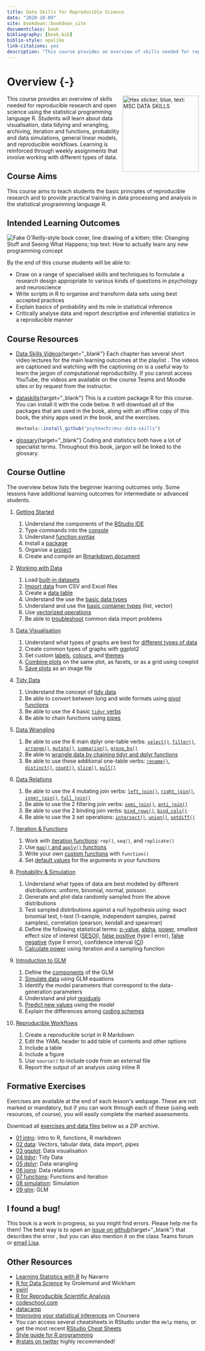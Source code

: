 ```yaml
--- 
title: Data Skills for Reproducible Science
date: "2020-10-09"
site: bookdown::bookdown_site
documentclass: book
bibliography: [book.bib]
biblio-style: apalike
link-citations: yes
description: "This course provides an overview of skills needed for reproducible research and open science using the statistical programming language R. Students will learn about data visualisation, data tidying and wrangling, archiving, iteration and functions, probability and data simulations, general linear models, and reproducible workflows. Learning is reinforced through weekly assignments that involve working with different types of data."
---
```


# Overview {-}

<img src="images/data_skills.png" style="width: 200px; float: right;"
     alt="Hex sticker, blue, text: MSC DATA SKILLS">

This course provides an overview of skills needed for reproducible research and open science using the statistical programming language R. Students will learn about data visualisation, data tidying and wrangling, archiving, iteration and functions, probability and data simulations, general linear models, and reproducible workflows. Learning is reinforced through weekly assignments that involve working with different types of data.


## Course Aims

This course aims to teach students the basic principles of reproducible research and to provide practical training in data processing and analysis in the statistical programming language R.


## Intended Learning Outcomes

<img src="images/memes/changing-stuff.jpg" class="right meme"
     alt="Fake O'Reilly-style book cover, line drawing of a kitten; title: Changing Stuff and Seeing What Happens; top text: How to actually learn any new programming concept"/>

By the end of this course students will be able to:

*	Draw on a range of specialised skills and techniques to formulate a research design appropriate to various kinds of questions in psychology and neuroscience
*	Write scripts in R to organise and transform data sets using best accepted practices
*	Explain basics of probability and its role in statistical inference
*	Critically analyse data and report descriptive and inferential statistics in a reproducible manner

## Course Resources

* [Data Skills Videos](https://www.youtube.com/playlist?list=PLA2iRWVwbpTIweEBHD2dOKjZHK1atRmXt){target="_blank"}
    Each chapter has several short video lectures for the main learning outcomes at the playlist . The videos are captioned and watching with the captioning on is a useful way to learn the jargon of computational reproducibility. If you cannot access YouTube, the videos are available on the course Teams and Moodle sites or by request from the instructor.

* [dataskills](https://github.com/psyteachr/msc-data-skills){target="_blank"}
    This is a custom package R for this course. You can install it with the code below. It will download all of the packages that are used in the book, along with an offline copy of this book, the shiny apps used in the book, and the exercises.
    
    
    ```r
    devtools::install_github("psyteachr/msc-data-skills")
    ```

* [glossary](https://github.com/psyteachr/glossary){target="_blank"}
    Coding and statistics both have a lot of specialist terms. Throughout this book, jargon will be linked to the glossary.


## Course Outline

The overview below lists the beginner learning outcomes only. Some lessons have additional learning outcomes for intermediate or advanced students.

1. [Getting Started](#intro)
    1. Understand the components of the [RStudio IDE](#rstudio_ide)
    2. Type commands into the [console](#console)
    3. Understand [function syntax](#function_syx)
    4. Install a [package](#install-package)
    5. Organise a [project](#projects)
    6. Create and compile an [Rmarkdown document](#rmarkdown)

2. [Working with Data](#data)
    1. Load [built-in datasets](#builtin)
    2. [Import data](#import_data) from CSV and Excel files
    3. Create a [data table](#tables)
    4. Understand the use the [basic data types](#data_types)
    5. Understand and use the [basic container types](#containers) (list, vector)
    6. Use [vectorized operations](#vectorized_ops)
    7. Be able to [troubleshoot](#Troubleshooting) common data import problems

3. [Data Visualisation](#ggplot)
    1. Understand what types of graphs are best for [different types of data](#vartypes)
    2. Create common types of graphs with ggplot2
    3. Set custom [labels](#custom-labels),  [colours](#custom-colours), and [themes](#themes)
    4. [Combine plots](combo_plots) on the same plot, as facets, or as a grid using cowplot
    5. [Save plots](#ggsave) as an image file

4. [Tidy Data](#tidyr)
    1. Understand the concept of [tidy data](#tidy-data)
    2. Be able to convert between long and wide formats using [pivot functions](#pivot)
    3. Be able to use the 4 basic [`tidyr` verbs](#tidy-verbs)
    4. Be able to chain functions using [pipes](#pipes)

5. [Data Wrangling](#dplyr)
    1. Be able to use the 6 main dplyr one-table verbs: [`select()`](#select), [`filter()`](#filter), [`arrange()`](#arrange), [`mutate()`](#mutate), [`summarise()`](#summarise), [`group_by()`](#group_by)
    2. Be able to [wrangle data by chaining tidyr and dplyr functions](#all-together)
    3. Be able to use these additional one-table verbs: [`rename()`](#rename), [`distinct()`](#distinct), [`count()`](#count), [`slice()`](#slice), [`pull()`](#pull)

6. [Data Relations](#joins)
    1. Be able to use the 4 mutating join verbs: [`left_join()`](#left_join), [`right_join()`](#right_join), [`inner_join()`](#inner_join), [`full_join()`](#full_join)
    2. Be able to use the 2 filtering join verbs: [`semi_join()`](#semi_join), [`anti_join()`](#anti_join)
    3. Be able to use the 2 binding join verbs: [`bind_rows()`](#bind_rows), [`bind_cols()`](#bind_cols)
    4. Be able to use the 3 set operations: [`intersect()`](#intersect), [`union()`](#union), [`setdiff()`](#setdiff)

7. [Iteration & Functions](#func)
    1. Work with [iteration functions](#iteration-functions): `rep()`, `seq()`, and `replicate()`
    2. Use [`map()` and `apply()` functions](#map-apply) 
    3. Write your own [custom functions](#custom-functions) with `function()`
    4. Set [default values](#defaults) for the arguments in your functions

8. [Probability & Simulation](#sim)
    1. Understand what types of data are best modeled by different distributions: uniform, binomial, normal, poisson
    2. Generate and plot data randomly sampled from the above distributions
    3. Test sampled distributions against a null hypothesis using: exact binomial test, t-test (1-sample, independent samples, paired samples), correlation (pearson, kendall and spearman)
    4. Define the following statistical terms: [p-value](#p-value), [alpha](#alpha), [power](#power), smallest effect size of interest ([SESOI](#sesoi)), [false positive](#false-pos) (type I error), [false negative](#false-neg) (type II error), confidence interval ([CI](#conf-inf))
    5. [Calculate power](#calc-power) using iteration and a sampling function

9. [Introduction to GLM](#glm)
    1. Define the [components](#glm-components) of the GLM
    2. [Simulate data](#sim-glm) using GLM equations
    3. Identify the model parameters that correspond to the data-generation parameters
    4. Understand and plot [residuals](#residuals)
    5. [Predict new values](#predict) using the model
    6. Explain the differences among [coding schemes](#coding-schemes) 

10. [Reproducible Workflows](#repro)
    1. Create a reproducible script in R Markdown
    2. Edit the YAML header to add table of contents and other options
    3. Include a table 
    4. Include a figure 
    5. Use `source()` to include code from an external file 
    6. Report the output of an analysis using inline R



## Formative Exercises

Exercises are available at the end of each lesson's webpage. These are not marked or mandatory, but if you can work through each of these (using web resources, of course), you will easily complete the marked assessments. 

Download all [exercises and data files](exercises/msc-data-skills-exercises.zip) below as a ZIP archive.

* [01 intro](exercises/01_intro_exercise.Rmd): Intro to R, functions, R markdown
* [02 data](exercises/02_data_exercise.Rmd): Vectors, tabular data, data import, pipes
* [03 ggplot](exercises/03_ggplot_exercise.Rmd): Data visualisation
* [04 tidyr](exercises/04_tidyr_exercise.Rmd): Tidy Data
* [05 dplyr](exercises/05_dplyr_exercise.Rmd): Data wrangling
* [06 joins](exercises/06_joins_exercise.Rmd): Data relations
* [07 functions](exercises/07_func_exercise.Rmd): Functions and iteration
* [08 simulation](exercises/08_sim_exercise.Rmd): Simulation
* [09 glm](exercises/09_glm_exercise.Rmd): GLM


## I found a bug!

This book is a work in progress, so you might find errors. Please help me fix them! The best way is to open an [issue on github](https://github.com/PsyTeachR/msc-data-skills/issues){target="_blank"} that describes the error
, but you can also mention it on the class Teams forum or [email Lisa](mailto:lisa.debruine@glasgow.ac.uk?subject=msc-data-skills).

## Other Resources 

- [Learning Statistics with R](https://learningstatisticswithr-bookdown.netlify.com) by Navarro
- [R for Data Science](http://r4ds.had.co.nz) by Grolemund and Wickham
- [swirl](http://swirlstats.com)
- [R for Reproducible Scientific Analysis](http://swcarpentry.github.io/r-novice-gapminder/)
- [codeschool.com](http://tryr.codeschool.com)
- [datacamp](https://www.datacamp.com/courses/free-introduction-to-r)
- [Improving your statistical inferences](https://www.coursera.org/learn/statistical-inferences/) on Coursera
- You can access several cheatsheets in RStudio under the `Help` menu, or get the most recent [RStudio Cheat Sheets](https://www.rstudio.com/resources/cheatsheets/) 
- [Style guide for R programming](http://style.tidyverse.org)
- [#rstats on twitter](https://twitter.com/search?q=%2523rstats) highly recommended!


